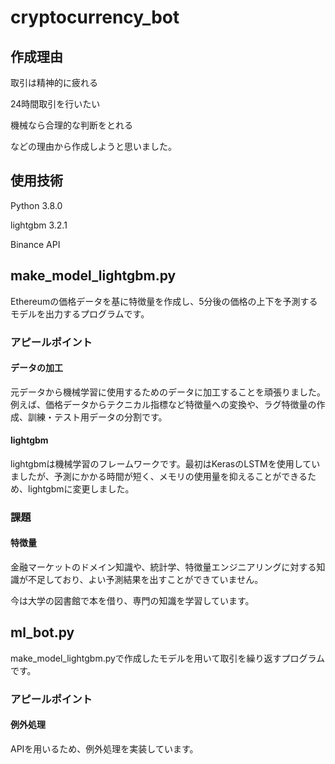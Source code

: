 # cryptocurrency_bot


## 作成理由

取引は精神的に疲れる

24時間取引を行いたい

機械なら合理的な判断をとれる

などの理由から作成しようと思いました。

## 使用技術

Python 3.8.0

lightgbm 3.2.1

Binance API

## make_model_lightgbm.py

Ethereumの価格データを基に特徴量を作成し、5分後の価格の上下を予測するモデルを出力するプログラムです。

### アピールポイント

#### データの加工

元データから機械学習に使用するためのデータに加工することを頑張りました。
例えば、価格データからテクニカル指標など特徴量への変換や、ラグ特徴量の作成、訓練・テスト用データの分割です。

#### lightgbm

lightgbmは機械学習のフレームワークです。最初はKerasのLSTMを使用していましたが、予測にかかる時間が短く、メモリの使用量を抑えることができるため、lightgbmに変更しました。

### 課題

#### 特徴量

金融マーケットのドメイン知識や、統計学、特徴量エンジニアリングに対する知識が不足しており、よい予測結果を出すことができていません。

今は大学の図書館で本を借り、専門の知識を学習しています。

## ml_bot.py

make_model_lightgbm.pyで作成したモデルを用いて取引を繰り返すプログラムです。

### アピールポイント

#### 例外処理

APIを用いるため、例外処理を実装しています。
